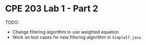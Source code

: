 # CPE 203 Lab 1 - Part 2

TODO:
- Change filtering algorithm to use weighted equation
- Work on test cases for new filtering algorithm in `SimpleIf.java`